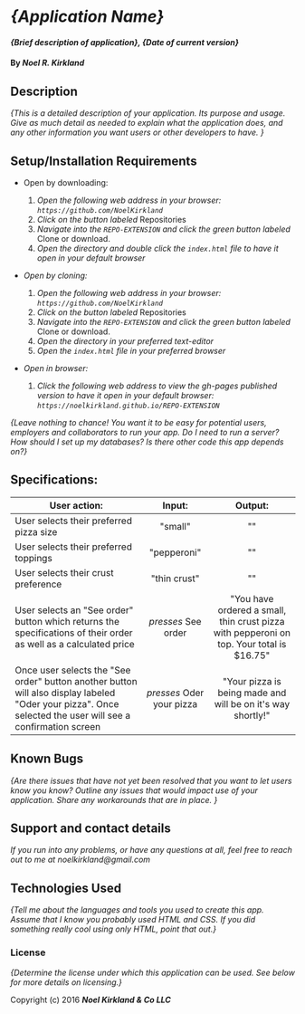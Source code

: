 # _{Application Name}_

#### _{Brief description of application}, {Date of current version}_

#### By _**Noel R. Kirkland**_

## Description

_{This is a detailed description of your application. Its purpose and usage.  Give as much detail as needed to explain what the application does, and any other information you want users or other developers to have. }_

## Setup/Installation Requirements

* Open by downloading:
  1. _Open the following web address in your browser:
`https://github.com/NoelKirkland`_
  2. _Click on the button labeled_ Repositories
  3. _Navigate into the `REPO-EXTENSION` and click the green button labeled_ Clone or download.
  4. _Open the directory and double click the `index.html` file to have it open in your default browser_

* _Open by cloning:_
  1. _Open the following web address in your browser:
`https://github.com/NoelKirkland`_
  2. _Click on the button labeled_ Repositories
  3. _Navigate into the `REPO-EXTENSION` and click the green button labeled_ Clone or download.
  4. _Open the directory in your preferred text-editor_
  5. _Open the `index.html` file in your preferred browser_

* _Open in browser:_
  1. _Click the following web address to view the gh-pages published version to have it open in your default browser:
`https://noelkirkland.github.io/REPO-EXTENSION`_

_{Leave nothing to chance! You want it to be easy for potential users, employers and collaborators to run your app. Do I need to run a server? How should I set up my databases? Is there other code this app depends on?}_

## Specifications:

| User action: 	| Input: 	| Output: 	|
|-	|:-:	|:-:	|
| User selects their preferred pizza size 	| "small" 	| "" 	|
| User selects their preferred toppings 	| "pepperoni" 	| "" 	|
| User selects their crust preference 	| "thin crust" 	| "" 	|
| User selects an "See order" button which returns the specifications of their order as well as a calculated price 	| _presses_ See order 	| "You have ordered a small, thin crust pizza with pepperoni on top. Your total is $16.75" 	|
| Once user selects the "See order" button another button will also display labeled "Oder your pizza". Once selected the user will see a confirmation screen 	| _presses_ Oder your pizza 	| "Your pizza is being made and will be on it's way shortly!" 	|

## Known Bugs

_{Are there issues that have not yet been resolved that you want to let users know you know?  Outline any issues that would impact use of your application.  Share any workarounds that are in place. }_

## Support and contact details

_If you run into any problems, or have any questions at all, feel free to reach out to me at noelkirkland@gmail.com_

## Technologies Used

_{Tell me about the languages and tools you used to create this app. Assume that I know you probably used HTML and CSS. If you did something really cool using only HTML, point that out.}_

### License

*{Determine the license under which this application can be used.  See below for more details on licensing.}*

Copyright (c) 2016 **_Noel Kirkland & Co LLC_**